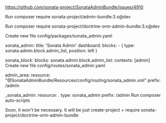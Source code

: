 https://github.com/sonata-project/SonataAdminBundle/issues/4910

Run composer require sonata-project/admin-bundle:3.x@dev

Run composer require sonata-project/doctrine-orm-admin-bundle:3.x@dev

Create new file config/packages/sonata_admin.yaml

sonata_admin:
    title: 'Sonata Admin'
    dashboard:
        blocks:
            - { type: sonata.admin.block.admin_list, position: left }

sonata_block:
    blocks:
        sonata.admin.block.admin_list:
            contexts: [admin]
Create new file config/routes/sonata_admin.yaml

admin_area:
    resource: "@SonataAdminBundle/Resources/config/routing/sonata_admin.xml"
    prefix: /admin

_sonata_admin:
    resource: .
    type: sonata_admin
    prefix: /admin
Run composer auto-scripts

Soon, it won't be necessary. It will be just create-project + require sonata-project/doctrine-orm-admin-bundle